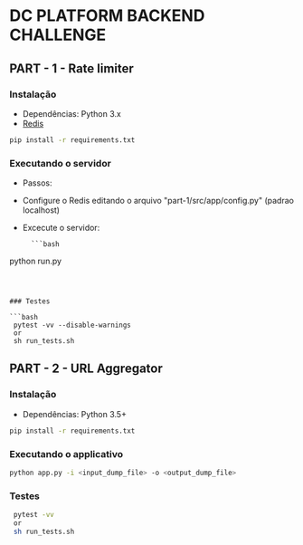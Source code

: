 # DC PLATFORM BACKEND CHALLENGE


## PART - 1 - Rate limiter

### Instalação

- Dependências: Python 3.x
- [Redis](https://redis.io/topics/quickstart) 

```bash
pip install -r requirements.txt
```

### Executando o servidor

 - Passos:
* Configure o Redis editando o arquivo "part-1/src/app/config.py" (padrao localhost)
- Excecute o servidor: 

		```bash
python run.py
```



### Testes

```bash
 pytest -vv --disable-warnings
 or
 sh run_tests.sh
```


## PART - 2 - URL Aggregator 

### Instalação

- Dependências: Python 3.5+

```bash
pip install -r requirements.txt
```

### Executando o applicativo

```bash
python app.py -i <input_dump_file> -o <output_dump_file>
```

### Testes

```bash
 pytest -vv
 or
 sh run_tests.sh
```
